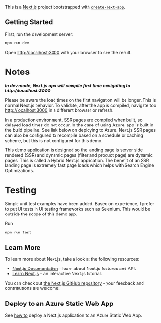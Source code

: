 This is a [Next.js](https://nextjs.org/) project bootstrapped with [`create-next-app`](https://github.com/vercel/next.js/tree/canary/packages/create-next-app).

## Getting Started

First, run the development server:

```bash
npm run dev
```

Open [http://localhost:3000](http://localhost:3000) with your browser to see the result.

# Notes

**_In dev mode, Next.js app will compile first time navigating to http://localhost:3000_**

Please be aware the load times on the first navigation will be longer. This is normal Next.js behavior. To validate, after the app is compiled, navigate too [http://localhost:3000](http://localhost:3000) in a different browser or refresh.

In a production environment, SSR pages are compiled when built, so delayed load times do not occur. In the case of using Azure, app is built in the build pipeline. See link below on deploying to Azure. Next.js SSR pages can also be configured to recompile based on a schedule or caching scheme, but this is not configured for this demo.

This demo application is designed so the landing page is server side rendered (SSR) and dynamic pages (filter and product page) are dynamic pages. This is called a Hybrid Next.js application. The benefit of an SSR landing page is extremely fast page loads which helps with Search Engine Optimizations.

# Testing

Simple unit test examples have been added. Based on experience, I prefer to put UI tests in UI testing frameworks such as Selenium. This would be outside the scope of this demo app.

Run

```bash
npm run test
```

## Learn More

To learn more about Next.js, take a look at the following resources:

- [Next.js Documentation](https://nextjs.org/docs) - learn about Next.js features and API.
- [Learn Next.js](https://nextjs.org/learn) - an interactive Next.js tutorial.

You can check out [the Next.js GitHub repository](https://github.com/vercel/next.js/) - your feedback and contributions are welcome!

## Deploy to an Azure Static Web App

See [how to](https://learn.microsoft.com/en-us/azure/static-web-apps/deploy-nextjs-hybrid) deploy a Next.js application to an Azure Static Web App.
